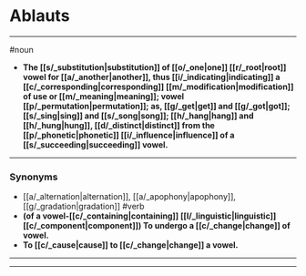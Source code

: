 # Ablauts
---
#noun
- **The [[s/_substitution|substitution]] of [[o/_one|one]] [[r/_root|root]] vowel for [[a/_another|another]], thus [[i/_indicating|indicating]] a [[c/_corresponding|corresponding]] [[m/_modification|modification]] of use or [[m/_meaning|meaning]]; vowel [[p/_permutation|permutation]]; as, [[g/_get|get]] and [[g/_got|got]]; [[s/_sing|sing]] and [[s/_song|song]]; [[h/_hang|hang]] and [[h/_hung|hung]], [[d/_distinct|distinct]] from the [[p/_phonetic|phonetic]] [[i/_influence|influence]] of a [[s/_succeeding|succeeding]] vowel.**
---
### Synonyms
- [[a/_alternation|alternation]], [[a/_apophony|apophony]], [[g/_gradation|gradation]]
#verb
- **(of a vowel-[[c/_containing|containing]] [[l/_linguistic|linguistic]] [[c/_component|component]]) To undergo a [[c/_change|change]] of vowel.**
- **To [[c/_cause|cause]] to [[c/_change|change]] a vowel.**
---
---
